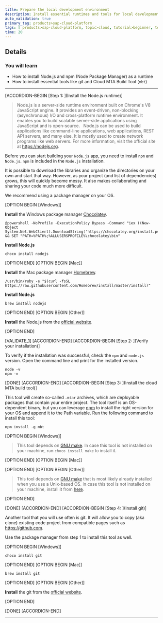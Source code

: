 ```yaml
---
title: Prepare the local development environment
description: Install essential runtimes and tools for local development.
auto_validation: true
primary_tag: products>sap-cloud-platform
tags: [ products>sap-cloud-platform, topic>cloud, tutorial>beginner, topic>node-js ]
time: 20
---
```




## Details
### You will learn  
  - How to install Node.js and npm (Node Package Manager) as a runtime
  - How to install essential tools like git and Cloud MTA Build Tool (`mbt`)

---

[ACCORDION-BEGIN [Step 1: ](Install the Node.js runtime)]

>Node.js is a server-side runtime environment built on Chrome's V8 JavaScript engine. It provides an event-driven, non-blocking (asynchronous) I/O and cross-platform runtime environment. It enables you to build scalable server-side applications using JavaScript and is open-source.
>&nbsp;
>Node.js can be used to build applications like command-line applications, web applications, REST API servers, and many else. It is mostly used to create network programs like web servers. For more information, visit the official site at <https://nodejs.org>.

Before you can start building your `Node.js` app, you need to install `npm` and `Node.js`. `npm` is included in the `Node.js` installation.

It is possible to download the libraries and organize the directories on your own and start that way. However, as your project (and list of dependencies) grows, this will quickly become messy. It also makes collaborating and sharing your code much more difficult.

We recommend using a package manager on your OS.

[OPTION BEGIN [Windows]]

**Install** the Windows package manager [Chocolatey](https://chocolatey.org/).

```Terminal
@powershell -NoProfile -ExecutionPolicy Bypass -Command "iex ((New-Object System.Net.WebClient).DownloadString('https://chocolatey.org/install.ps1'))" && SET "PATH=%PATH%;%ALLUSERSPROFILE%\chocolatey\bin"
```

**Install Node.js**

```Terminal
choco install nodejs
```


[OPTION END]
[OPTION BEGIN [Mac]]


**Install** the Mac package manager [Homebrew](https://brew.sh/).

```Terminal
/usr/bin/ruby -e "$(curl -fsSL https://raw.githubusercontent.com/Homebrew/install/master/install)"
```

**Install Node.js**

```Terminal
brew install nodejs
```


[OPTION END]
[OPTION BEGIN [Other]]

**Install** the Node.js from the  [official website](https://nodejs.org/en/download/).

[OPTION END]

[VALIDATE_1]
[ACCORDION-END]
[ACCORDION-BEGIN [Step 2: ](Verify your installation)]

To verify if the installation was successful, check the `npm` and `node.js` version. Open the command line and print for the installed version.

```Terminal
node -v
npm -v
```

[DONE]
[ACCORDION-END]
[ACCORDION-BEGIN [Step 3: ](Install the cloud MTA build tool)]

This tool will create so-called `.mtar` archives, which are deployable packages that contain your entire project. The tool itself is an OS-dependent binary, but you can leverage [npm](https://www.npmjs.com/package/mbt) to install the right version for your OS and append it to the Path variable. Run the following command to install this tool:


```Terminal
npm install -g mbt
```



[OPTION BEGIN [Windows]]

> This tool depends on [GNU make](https://www.gnu.org/software/make/). In case this tool is not installed on your machine, run `choco install make` to install it.

[OPTION END]
[OPTION BEGIN [Mac]]

[OPTION END]
[OPTION BEGIN [Other]]

> This tool depends on [GNU make](https://www.gnu.org/software/make/) that is most likely already installed when you use a Unix-based OS. In case this tool is not installed on your machine, install it from [here](http://ftp.gnu.org/gnu/make/).


[OPTION END]

[DONE]
[ACCORDION-END]
[ACCORDION-BEGIN [Step 4: ](Install git)]

Another tool that you will use often is git. It will allow you to copy (aka clone) existing code project from compatible pages such as <https://github.com>.

Use the package manager from step 1 to install this tool as well.

[OPTION BEGIN [Windows]]

```Terminal
choco install git
```

[OPTION END]
[OPTION BEGIN [Mac]]

```Terminal
brew install git
```


[OPTION END]
[OPTION BEGIN [Other]]

**Install** the git from the  [official website](https://git-scm.com/downloads).


[OPTION END]

[DONE]
[ACCORDION-END]


---
